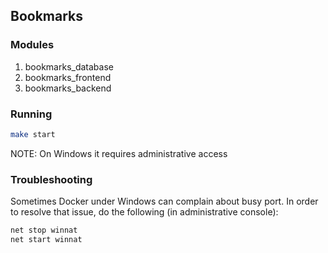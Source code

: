 ## Bookmarks

### Modules

1. bookmarks_database
2. bookmarks_frontend
3. bookmarks_backend

### Running

```bash
make start
```

NOTE: On Windows it requires administrative access


### Troubleshooting

Sometimes Docker under Windows can complain about busy port. In order to resolve that issue, do the following (in administrative console):

```bash
net stop winnat
net start winnat
```
